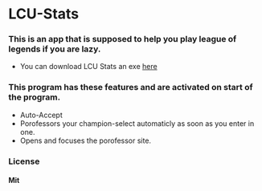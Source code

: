 # LCU-Stats

### This is an app that is supposed to help you play league of legends if you are lazy.

* You can download LCU Stats an exe [here](https://github.com/zquaa/LCU-Stats/releases)


### This program has these features and are activated on start of the program.
* Auto-Accept
* Porofessors your champion-select automaticly as soon as you enter in one.
* Opens and focuses the porofessor site.


### License
#### Mit

